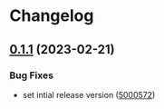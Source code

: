 # Changelog

## [0.1.1](https://github.com/JeremyRH/react-observable-class/compare/react-observable-class-v0.1.0...react-observable-class-v0.1.1) (2023-02-21)


### Bug Fixes

* set intial release version ([5000572](https://github.com/JeremyRH/react-observable-class/commit/5000572c5359c8bb4d0ee620b7f6ce0cd438738e))
